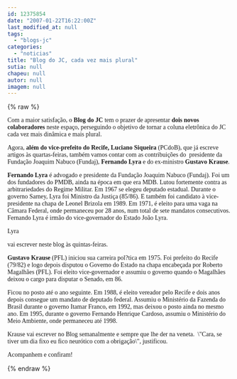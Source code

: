 ```yaml
---
id: 12375854
date: "2007-01-22T16:22:00Z"
last_modified_at: null
tags:
  - "blogs-jc"
categories:
  - "noticias"
title: "Blog do JC, cada vez mais plural"
sutia: null
chapeu: null
autor: null
imagem: null
---
```

{% raw %}
<p><P><FONT face=Verdana>Com a maior satisfação, o <STRONG>Blog do JC</STRONG> tem o prazer de apresentar <STRONG>dois novos colaboradores</STRONG> neste espaço, perseguindo o objetivo de tornar a coluna eletrônica do JC cada vez mais dinâmica e mais plural. </FONT></P></p>
<p><P><FONT face=Verdana>Agora, <STRONG>além do vice-prefeito do Recife, Luciano Siqueira</STRONG> (PCdoB), que já escreve artigos às quartas-feiras, também vamos contar com as contribuições do&nbsp; presidente da Fundação Joaquim Nabuco (Fundaj), <STRONG>Fernando Lyra</STRONG> e do ex-ministro <STRONG>Gustavo Krause</STRONG>. </FONT></P></p>
<p><P><FONT face=Verdana><STRONG>Fernando Lyra</STRONG> é advogado e presidente da Fundação Joaquim Nabuco (Fundaj). Foi um dos fundadores do PMDB, ainda na época em que era MDB. Lutou fortemente contra as arbitrariedades do Regime Militar. Em 1967 se elegeu deputado estadual. Durante o governo Sarney, Lyra foi Ministro da Justiça (85/86).&nbsp;E também foi&nbsp;candidato à vice-presidente na chapa de Leonel Brizola em 1989. Em 1971,&nbsp;é eleito para uma vaga na Câmara Federal, onde permaneceu por 28 anos, num total de sete mandatos consecutivos. Fernando Lyra é irmão do vice-governador do Estado João Lyra.</FONT></P></p>
<p><P><FONT face=Verdana>Lyra</p>
<p> vai escrever neste blog às quintas-feiras.</FONT></P></p>
<p><P><FONT face=Verdana><STRONG>Gustavo Krause</STRONG> (PFL) iniciou sua carreira pol?tica em 1975. Foi prefeito do Recife (79/82) e logo depois disputou o Governo do Estado na chapa encabeçada por Roberto Magalhães (PFL). Foi eleito vice-governador e assumiu o governo quando o Magalhães deixou o cargo para disputar o Senado, em 86. </FONT></P></p>
<p><P><FONT face=Verdana>Ficou no posto até o ano seguinte. Em 1988, é eleito vereador pelo Recife e dois anos depois consegue um mandato de deputado federal. Assumiu o Ministério da Fazenda do Brasil durante o governo Itamar Franco, em 1992, mas deixou o posto ainda no mesmo ano. Em 1995, durante o governo Fernando Henrique Cardoso, assumiu o Ministério do Meio Ambiente, onde permaneceu até 1998. </FONT></P></p>
<p><P><FONT face=Verdana>Krause vai escrever no Blog semanalmente e sempre que lhe der na veneta.&nbsp; \"Cara, se tiver um dia fixo eu fico neurótico com a obrigação\", justificou.</FONT></P></p>
<p><P><FONT face=Verdana>Acompanhem e confiram!</FONT></P> </p>
{% endraw %}